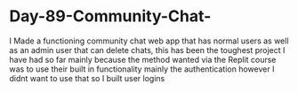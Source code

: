 # Day-89-Community-Chat-
I Made a functioning community chat web app that has normal users as well as an admin user that can delete chats, this has been the toughest project I have had so far mainly because the method wanted via the Replit course was to use their built in functionality mainly the authentication however I didnt want to use that so I built user logins 
